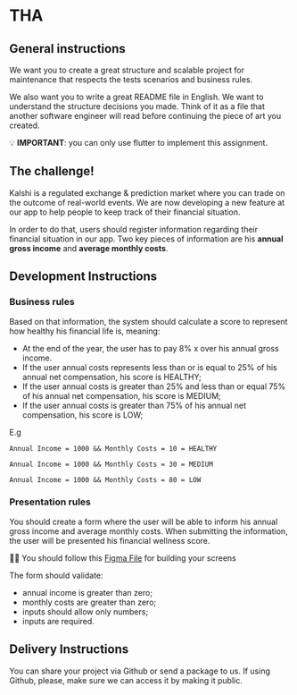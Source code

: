 # THA

## General instructions

We want you to create a great structure and scalable project for maintenance that respects the tests scenarios and business rules.

We also want you to write a great README file in English. We want to understand the structure decisions you made. Think of it as a file that another software engineer will read before continuing the piece of art you created.


💡 **IMPORTANT**: you can only use flutter to implement this assignment.


## The challenge!

Kalshi is a regulated exchange & prediction market where you can trade on the outcome of real-world events. We are now developing a new feature at our app to help people to keep track of their financial situation.

In order to do that, users should register information regarding their financial situation in our app. Two key pieces of information are his **annual gross income** and **average monthly costs**.

## Development Instructions
### Business rules

Based on that information, the system should calculate a score to represent how healthy his financial life is, meaning:

- At the end of the year, the user has to pay 8% x over his annual gross income.
- If the user annual costs represents less than or is equal to 25% of his annual net compensation, his score is HEALTHY;
- If the user annual costs is greater than 25% and less than or equal 75% of his annual net compensation, his score is MEDIUM;
- If the user annual costs is greater than 75% of his annual net compensation, his score is LOW;

E.g

```
Annual Income = 1000 && Monthly Costs = 10 = HEALTHY

Annual Income = 1000 && Monthly Costs = 30 = MEDIUM

Annual Income = 1000 && Monthly Costs = 80 = LOW
```

### Presentation rules

You should create a form where the user will be able to inform his annual gross income and average monthly costs. When submitting the information, the user will be presented his financial wellness score.


🧑‍🎨 You should follow this [Figma File](https://www.figma.com/design/VjioJW8BHtC6poQjJSJUmE/Take-Home-Assignment?node-id=0-1&t=aJye8WoiUMJGKIaF-1) for building your screens


The form should validate:

- annual income is greater than zero;
- monthly costs are greater than zero;
- inputs should allow only numbers;
- inputs are required.

## Delivery Instructions

You can share your project via Github or send a package to us. If using Github, please, make sure we can access it by making it public.
